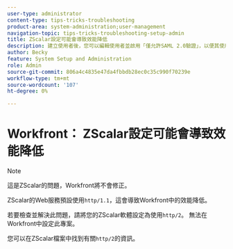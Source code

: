 ```yaml
---
user-type: administrator
content-type: tips-tricks-troubleshooting
product-area: system-administration;user-management
navigation-topic: tips-tricks-troubleshooting-setup-admin
title: ZScalar設定可能會導致效能降低
description: 建立使用者後，您可以編輯使用者並啟用「僅允許SAML 2.0驗證」，以便其使用者和密碼由SAML系統控制。 啟用此選項後，使用者只能透過SAML登入。
author: Becky
feature: System Setup and Administration
role: Admin
source-git-commit: 806a4c4835e47da4fbbdb28ec0c35c990f70239e
workflow-type: tm+mt
source-wordcount: '107'
ht-degree: 0%

---
```


# Workfront： ZScalar設定可能會導致效能降低

>[!NOTE]
>
>這是ZScalar的問題，Workfront將不會修正。

ZScalar的Web服務預設使用`http/1.1`，這會導致Workfront中的效能降低。

若要檢查並解決此問題，請將您的ZScalar軟體設定為使用`http/2`。 無法在Workfront中設定此專案。

您可以在ZScalar檔案中找到有關`http/2`的資訊。
